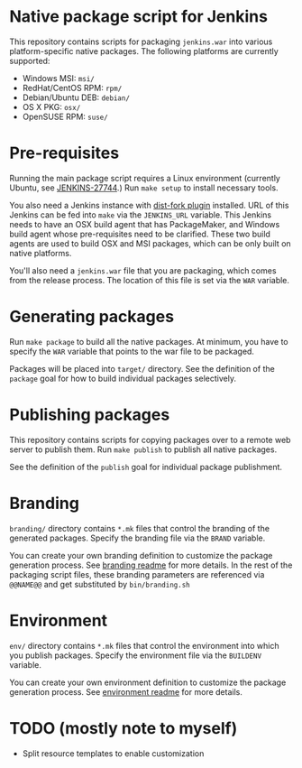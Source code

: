# Native package script for Jenkins
This repository contains scripts for packaging `jenkins.war` into various platform-specific native packages.
The following platforms are currently supported:

  * Windows MSI: `msi/`
  * RedHat/CentOS RPM: `rpm/`
  * Debian/Ubuntu DEB: `debian/`
  * OS X PKG: `osx/`
  * OpenSUSE RPM: `suse/`

# Pre-requisites
Running the main package script requires a Linux environment (currently Ubuntu, see [JENKINS-27744](https://issues.jenkins-ci.org/browse/JENKINS-27744).)
Run `make setup` to install necessary tools.

You also need a Jenkins instance with [dist-fork plugin](https://wiki.jenkins-ci.org/display/JENKINS/DistFork+Plugin)
installed. URL of this Jenkins can be fed into `make` via the `JENKINS_URL` variable.
This Jenkins needs to have an OSX build agent that has PackageMaker, and Windows build agent whose
pre-requisites need to be clarified. These two build agents are used to build OSX and MSI packages, which
can be only built on native platforms.

You'll also need a `jenkins.war` file that you are packaging, which comes from the release process.
The location of this file is set via the `WAR` variable.

# Generating packages
Run `make package` to build all the native packages.
At minimum, you have to specify the `WAR` variable that points to the war file to be packaged.

Packages will be placed into `target/` directory.
See the definition of the `package` goal for how to build individual packages selectively.

# Publishing packages
This repository contains scripts for copying packages over to a remote web server to publish them.
Run `make publish` to publish all native packages.

See the definition of the `publish` goal for individual package publishment.

# Branding
`branding/` directory contains `*.mk` files that control the branding of the generated packages.
Specify the branding file via the `BRAND` variable.

You can create your own branding definition to customize the package generation process.
See [branding readme](branding/README.md) for more details. In the rest of the packaging script files,
these branding parameters are referenced via `@@NAME@@` and get substituted by `bin/branding.sh`

# Environment
`env/` directory contains `*.mk` files that control the environment into which
you publish packages.  Specify the environment file via the `BUILDENV` variable.

You can create your own environment definition to customize the package generation process.
See [environment readme](env/README.md) for more details.

# TODO (mostly note to myself)
* Split resource templates to enable customization
